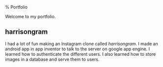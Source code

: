 % Portfolio

Welcome to my portfolio.

## harrisongram

I had a lot of fun making an Instagram clone called *harrisongram*. I made an android app in app inventor to talk to the server on google app engine. I learned how to authenticate the different users. I also learned how to store images in a database and serve them to users.
